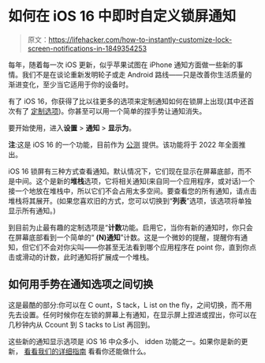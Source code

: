 # 如何在 iOS 16 中即时自定义锁屏通知

> 原文：<https://lifehacker.com/how-to-instantly-customize-lock-screen-notifications-in-1849354253>

每年，随着每一次 iOS 更新，似乎苹果试图在 iPhone 通知方面做一些新的事情。我们不是在谈论重新发明轮子或走 Android 路线——只是改善你生活质量的渐进变化，至少当它适用于你的设备时。



有了 iOS 16，你获得了比以往更多的选项来定制通知如何在锁屏上出现(其中还首次有了 [定制选项](https://lifehacker.com/all-the-ways-you-can-customize-your-iphone-s-lock-scree-1849310427))。你甚至可以用一个简单的捏手势让通知消失。

要开始使用，进入**设置** > **通知** > **显示为**。

**注**:这是 iOS 16 的一个功能，目前作为 [公测](https://lifehacker.com/how-to-install-the-ios-16-and-ipados-16-betas-1849023051) 提供。该功能将于 2022 年全面推出。

iOS 16 锁屏有三种方式查看通知。默认情况下，它们现在显示在屏幕底部，而不是中间。这个是新的**堆栈**选项，它将相关通知(来自同一个应用程序，或对话)一个接一个地放在堆栈中，所以它们不会占用太多空间。要查看您的所有通知，请点击堆栈将其展开。(如果您喜欢旧的方式，您可以切换到“**列表**”选项，该选项将单独显示所有通知。)

到目前为止最有趣的定制选项是“**计数**功能。启用它，当你有新的通知时，你只会在屏幕底部看到一个简单的“ **(N)通知**”计数。这是一个微妙的提醒，提醒你有通知，但它们不会对你尖叫——你甚至无法看到哪个应用程序在 point 你，直到你点击或滑动的计数，此时通知将扩展成一个堆栈。

## 如何用手势在通知选项之间切换

这是最酷的部分:你可以在 C ount，S tack，L ist on the fly，之间切换，而不用先去设置。任何时候你在左锁的屏幕上有通知，在显示屏上捏进或捏出，你可以在几秒钟内从 Ccount 到 S tacks to List 再回到。

这些新的通知显示选项是 iOS 16 中众多小、 idden 功能之一。如果你是新的更新， [看看我们的详细指南](https://lifehacker.com/the-best-new-features-in-ios-16-and-ipados-16-1849023814) 看看你还能做什么。